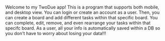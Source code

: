 Welcome to my TwoDue app!
This is a program that supports both mobile, and desktop view.
You can login or create an account as a user. Then, you can create a board and add different tasks within that specific board.
You can complete, edit, remove, and even rearrange your tasks within that specifc board.
As a user, all your info is automatically saved within a DB so you don't have to worry about losing your data!!!
